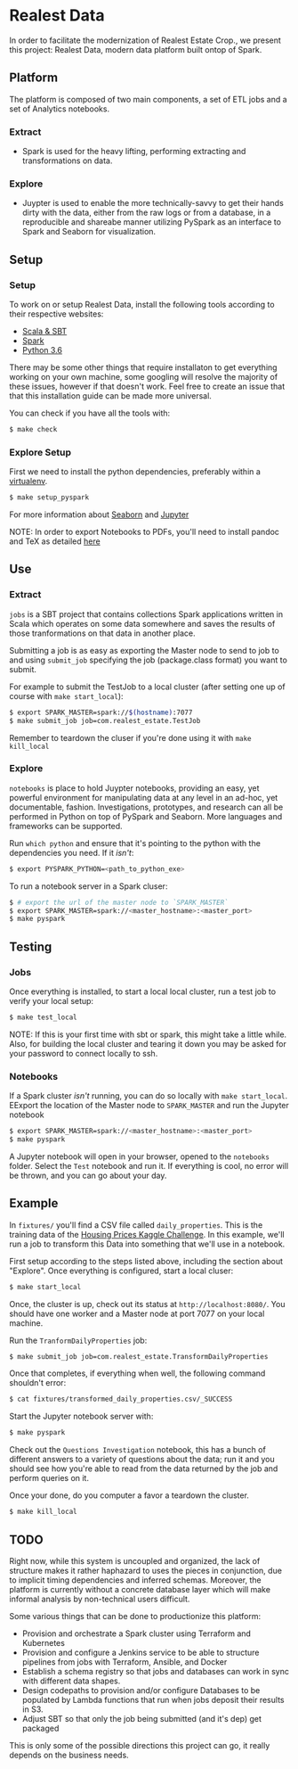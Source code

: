 # Realest Data

In order to facilitate the modernization of Realest Estate Crop., we present this project: Realest Data, modern data platform built ontop of Spark.

## Platform

The platform is composed of two main components, a set of ETL jobs and a set of Analytics notebooks.

### Extract
* Spark is used for the heavy lifting, performing extracting and transformations on data.


### Explore
* Juypter is used to enable the more technically-savvy to get their hands dirty with the data, either from the raw logs or from a database, in a reproducible and shareabe manner utilizing PySpark as an interface to Spark and Seaborn for visualization.


## Setup

### Setup

To work on or setup Realest Data, install the following tools according to their respective websites:
* [Scala & SBT](https://www.scala-lang.org/)
* [Spark](https://spark.apache.org/)
* [Python 3.6](https://www.python.org/)


There may be some other things that require installaton to get everything working on your own machine, some googling will resolve the majority of these issues, however if that doesn't work. Feel free to create an issue that that this installation guide can be made more universal.


You can check if you have all the tools with:

```bash
$ make check
```

### Explore Setup

First we need to install the python dependencies, preferably within a [virtualenv](https://virtualenv.pypa.io/en/stable/).

```bash
$ make setup_pyspark
```

For more information about [Seaborn](https://seaborn.pydata.org/) and [Jupyter](http://jupyter.org/)

NOTE: In order to export Notebooks to PDFs, you'll need to install pandoc and TeX as detailed [here](http://nbconvert.readthedocs.io/en/latest/install.html)


## Use

### Extract

`jobs` is a SBT project that contains collections Spark applications written in Scala which operates on some data somewhere and saves the results of those tranformations on that data in another place.

Submitting a job is as easy as exporting the Master node to send to job to and using `submit_job` specifying the job (package.class format) you want to submit.

For example to submit the TestJob to a local cluster (after setting one up of course with `make start_local`):

```bash
$ export SPARK_MASTER=spark://$(hostname):7077
$ make submit_job job=com.realest_estate.TestJob
```

Remember to teardown the cluser if you're done using it with `make kill_local`


### Explore

`notebooks` is place to hold Juypter notebooks, providing an easy, yet powerful environment for manipulating data at any level in an ad-hoc, yet documentable, fashion. Investigations, prototypes, and research can all be performed in Python on top of PySpark and Seaborn. More languages and frameworks can be supported.

Run `which python` and ensure that it's pointing to the python with the dependencies you need. If it *isn't*:

```bash
$ export PYSPARK_PYTHON=<path_to_python_exe>
```

To run a notebook server in a Spark cluser:
```bash
$ # export the url of the master node to `SPARK_MASTER`
$ export SPARK_MASTER=spark://<master_hostname>:<master_port>
$ make pyspark
```


## Testing

### Jobs

Once everything is installed, to start a local local cluster, run a test job to verify your local setup:


```bash
$ make test_local
```

NOTE: If this is your first time with sbt or spark, this might take a little while. Also, for building the local cluster and tearing it down you may be asked for your password to connect locally to ssh.


### Notebooks

If a Spark cluster *isn't* running, you can do so locally with `make start_local`. EExport the location of the Master node to `SPARK_MASTER` and run the Jupyter notebook

```bash
$ export SPARK_MASTER=spark://<master_hostname>:<master_port>
$ make pyspark
```

A Jupyter notebook will open in your browser, opened to the `notebooks` folder. Select the `Test` notebook and run it. If everything is cool, no error will be thrown, and you can go about your day.


## Example

In `fixtures/` you'll find a CSV file called `daily_properties`. This is the training data of the [Housing Prices Kaggle Challenge](https://www.kaggle.com/c/house-prices-advanced-regression-techniques). In this example, we'll run a job to transform this Data into something that we'll use in a notebook.

First setup according to the steps listed above, including the section about "Explore". Once everything is configured, start a local cluser:

```bash
$ make start_local
```

Once, the cluster is up, check out its status at `http://localhost:8080/`.
You should have one worker and a Master node at port 7077 on your local machine.

Run the `TranformDailyProperties` job:

```bash
$ make submit_job job=com.realest_estate.TransformDailyProperties
```

Once that completes, if everything when well, the following command shouldn't error:

```bash
$ cat fixtures/transformed_daily_properties.csv/_SUCCESS
```

Start the Jupyter notebook server with:

```bash
$ make pyspark
```

Check out the `Questions Investigation` notebook, this has a bunch of different answers to a variety of questions about the data; run it and you should see how you're able to read from the data returned by the job and perform queries on it.

Once your done, do you computer a favor a teardown the cluster.

```bash
$ make kill_local
```


## TODO

Right now, while this system is uncoupled and organized, the lack of structure makes it rather haphazard to uses the pieces in conjunction, due to implicit timing dependencies and inferred schemas. Moreover, the platform is currently without a concrete database layer which will make informal analysis by non-technical users difficult.

Some various things that can be done to productionize this platform:
* Provision and orchestrate a Spark cluster using Terraform and Kubernetes
* Provision and configure a Jenkins service to be able to structure pipelines from jobs with Terraform, Ansible, and Docker
* Establish a schema registry so that jobs and databases can work in sync with different data shapes.
* Design codepaths to provision and/or configure Databases to be populated by Lambda functions that run when jobs deposit their results in S3.
* Adjust SBT so that only the job being submitted (and it's dep) get packaged

This is only some of the possible directions this project can go, it really depends on the business needs.
